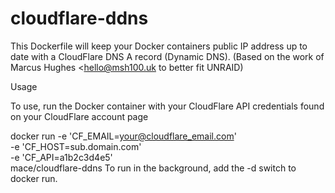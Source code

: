 # cloudflare-ddns
This Dockerfile will keep your Docker containers public IP address up to date with a CloudFlare DNS A record (Dynamic DNS).
(Based on the work of Marcus Hughes <hello@msh100.uk to better fit UNRAID)

Usage

To use, run the Docker container with your CloudFlare API credentials found on your CloudFlare account page

docker run -e 'CF_EMAIL=your@cloudflare_email.com' \
           -e 'CF_HOST=sub.domain.com' \
           -e 'CF_API=a1b2c3d4e5' \
            mace/cloudflare-ddns
To run in the background, add the -d switch to docker run.

